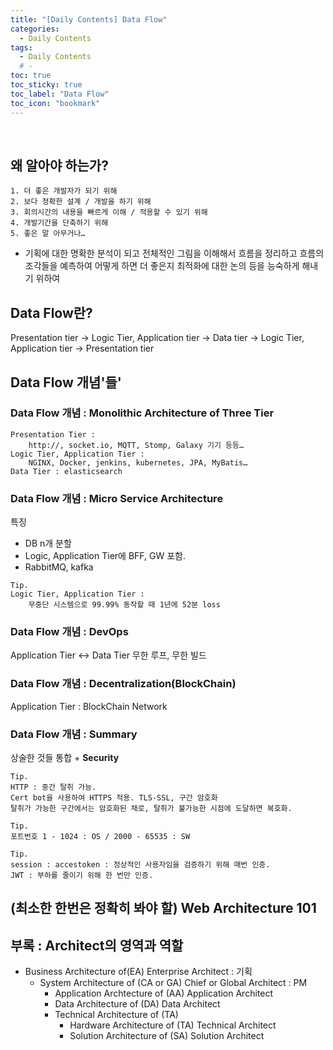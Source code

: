 ```yaml
---
title: "[Daily Contents] Data Flow"
categories:
  - Daily Contents
tags:
  - Daily Contents
  # -
toc: true
toc_sticky: true
toc_label: "Data Flow"
toc_icon: "bookmark"
---
```


<br>

## 왜 알아야 하는가?

```
1. 더 좋은 개발자가 되기 위해
2. 보다 정확한 설계 / 개발을 하기 위해
3. 회의시간의 내용을 빠르게 이해 / 적용할 수 있기 위해
4. 개발기간을 단축하기 위해
5. 좋은 말 아무거나…
```

- 기획에 대한 명확한 분석이 되고 전체적인 그림을 이해해서 흐름을 정리하고 흐름의 조각들을 예측하여 어떻게 하면 더 좋은지 최적화에 대한 논의 등을 능숙하게 해내기 위하여

## Data Flow란?

Presentation tier -> Logic Tier, Application tier -> Data tier -> Logic Tier, Application tier -> Presentation tier

## Data Flow 개념'들'

### Data Flow 개념 : Monolithic Architecture of Three Tier

```
Presentation Tier :
	http://, socket.io, MQTT, Stomp, Galaxy 기기 등등…
Logic Tier, Application Tier :
	NGINX, Docker, jenkins, kubernetes, JPA, MyBatis…
Data Tier : elasticsearch
```

### Data Flow 개념 : Micro Service Architecture

특징

- DB n개 분할
- Logic, Application Tier에 BFF, GW 포함.
- RabbitMQ, kafka

```
Tip.
Logic Tier, Application Tier :
	무중단 시스템으로 99.99% 동작할 때 1년에 52분 loss
```

### Data Flow 개념 : DevOps

Application Tier <-> Data Tier 무한 루프, 무한 빌드

### Data Flow 개념 : Decentralization(BlockChain)

Application Tier : BlockChain Network

### Data Flow 개념 : Summary

상술한 것들 통합 +
**Security**

```
Tip.
HTTP : 중간 탈취 가능.
Cert bot을 사용하여 HTTPS 적용. TLS-SSL, 구간 암호화
탈취가 가능한 구간에서는 암호화된 채로, 탈취가 불가능한 시점에 도달하면 복호화.
```

```
Tip.
포트번호 1 - 1024 : OS / 2000 - 65535 : SW
```

```
Tip.
session : accestoken : 정상적인 사용자임을 검증하기 위해 매번 인증.
JWT : 부하를 줄이기 위해 한 번만 인증.
```

## (최소한 한번은 정확히 봐야 할) Web Architecture 101

## 부록 : Architect의 영역과 역할

- Business Architecture of(EA) Enterprise Architect : 기획
  - System Architecture of (CA or GA) Chief or Global Architect : PM
    - Application Archtecture of (AA) Application Architect
    - Data Architecture of (DA) Data Architect
    - Technical Architecture of (TA)
      - Hardware Architecture of (TA) Technical Architect
      - Solution Architecture of (SA) Solution Architect
